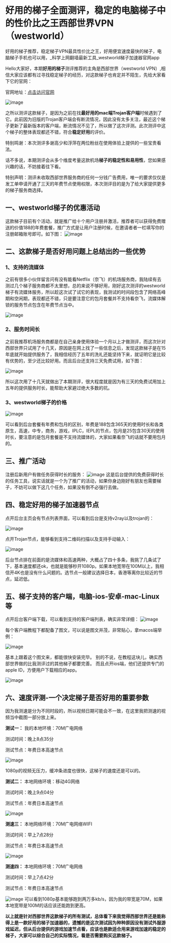 # 好用的梯子全面测评，稳定的电脑梯子中的性价比之王西部世界VPN（westworld）
好用的梯子推荐，稳定梯子VPN最具性价比之王，好用便宜速度最快的梯子，电脑梯子手机也可以用，_科学上网翻墙最新工具_westworld梯子加速器官网app

Hello大家好，本期**好用的梯子**测评推荐的主角是西部世界（westworld VPN）,相信大家应该都有过寻找稳定梯子的经历，对这款梯子也肯定并不陌生，先给大家看下它的官网：

官网地址：[点击访问官网](https://xbsj4621.fun/i/sg017)

![image](https://i.loli.net/2021/03/11/t3NJHnvYMTzArOX.jpg)

之所以测评这款梯子，是因为之前在找**最好用的mac端Trojan客户端**时候遇到了它。此前因为旧版的Trojan客户端会有断流情况，因此没有太多关注，最近这个梯子更新了最新版本的客户端，断流情况不见了，所以做了这次评测。此次测评中这个梯子的整体表现都还不错，符合**稳定好用**的评价。

特别鸣谢：本次测评多谢高少和浮萍在两位粉丝在使用体验上提供的一些宝贵看法。

话不多说，本期测评会从多个维度考量这款机场**梯子的稳定性和易用性**，您如果感兴趣的话，不妨接着往下看。

特别声明：测评未收取西部世界服务商的任何一分钱广告费用，唯一的要求仅仅是发工单申请开通了三天的年费节点使用权限，本次测评目的是为了给大家提供更多的梯子服务商选择。

## 一、westworld梯子的优惠活动
这款梯子目前有个活动，就是推广给十个用户注册并激活，推荐者可以获得免费赠送的价值188的年费套餐，推广方式是让用户注册时候，在邀请者者一栏填写你的注册邮箱账号即可。如下图：
![image](https://i.loli.net/2021/03/11/pLCZ1iwB42xVkhG.jpg)

## 二、这款梯子是否好用问题上总结出的一些优势

### 1、支持的流媒体
之前有很多小伙伴留言问有没有能看Netflix（奈飞）的机场服务商，我陆续有去测过几个梯子服务商都不太里想，总的来说不够好用，刚好这次测评的westworld梯子有流媒体服务，所以趁这次试了试它的表现，我测试的时间段包含了网络高峰期和空闲期，表现都还不错，只是要注意它的包月套餐并不支持看奈飞，流媒体解锁的服务节点包含在年费节点当中。

![image](https://i.loli.net/2021/03/11/5Zt1HxYfa9n2uX4.jpg)

### 2、服务时间长
之前我推荐机场服务商都是在自己亲身使用体验一个月以上才做测评，而这次针对西部世界只试用了十几天，原因是在网上找了一些信息之后，发现这款梯子是在15年底就开始提供服务了，我相信经历了五年的洗礼还能坚持下来，就证明它是比较有优势的，至少还比较好用。而且后台还支持三天免费试用，如下图：

![image](https://i.loli.net/2021/03/11/SiQp7cysM4XewJV.jpg)

所以这次用了十几天就做出了本期测评，很大程度就是因为有三天的免费试用加上五年的提供服务时长，能帮助大家避过绝大多数的坑。

### 3、westworld梯子的价格
![image](https://i.loli.net/2021/03/11/PJLuSMBbtEwGA7V.jpg)

可以看到后台套餐有年费和包月的区别，年费是188包含365天的使用时长和各类原生，高速，中专，商务，游戏，IPLC，IEPL的节点，包月是25包含30天的使用时长，要注意的是包月套餐是不支持流媒体的，大家如果看奈飞的话就不要用包月的。


## 三、推广活动
注册后新用户有做任务获得时长的服务：
![image](https://i.loli.net/2021/03/11/SIHgJnwiU82L5T4.jpg)
这是后台提供的免费获得时长的任务工具，说实话就是一个为了推广的活动，如果你身边刚好有朋友也需要梯子，不妨可以做下这几个任务，如果没有倒不必强行去做。

## 四、稳定好用的梯子加速器节点
点开后台主页会有节点列表界面，可以看到后台是支持v2ray以及trojan的：

![image](https://i.loli.net/2021/03/11/MBkDAqniJohUK7c.jpg)

点开Trojan节点，能够看到支持二维码扫描以及支持手动输入：

![image](https://i.loli.net/2021/03/11/VXpv9rUYGKIe17k.jpg)

后台节点排在前面的是流媒体和高速两种，大概占了四十多条，我挑了几条试了下，基本速度都还ok，也就是能够秒开1080p。如果本地宽带在100M以上，我相信开4K也是没有什么问题的。选节点一般建议选择日本，香港等离你比较近的节点，延迟低。

## 五、梯子支持的客户端，电脑-ios-安卓-mac-Linux等
点开后台客户端下载，可以看到支持的客户端列表，确实非常详细：
![image](https://i.loli.net/2021/03/11/MBkDAqniJohUK7c.jpg)

每个客户端教程下都配备了图文，可以说是图文并茂，非常贴心，拿macos端举例：

![image](https://i.loli.net/2021/03/11/c4VeBClsn1YQXhi.jpg)

基本上跟着这个图文来，都能很快安装完毕。
别的不说，在教程这块儿，确实西部世界做的比我测评过的其他梯子都要完善。
而且点开ios端，他们还提供专门的apple ID，方便用户下载相应的app。

![image](https://i.loli.net/2021/03/11/cREF9QWdsra7vI6.jpg)

## 六、速度评测-一个决定梯子是否好用的重要参数
因为我测速是分为不同时段的，所以视频日期可能会不一致，在这里我把测速的视频当中截图一部分放上来。

**测试一：**
我的本地环境：70M广电网络

测试时间：晚上8点35分

测试节点：年费日本高速节点

![image](https://i.loli.net/2021/03/11/FKM39ymk4tn7cgl.jpg)

1080p的视频无压力，缓冲条进度也很快，这梯子的速度还是可以的。

**测试二：**
本地网络环境：移动4G网络

测试时间：晚上9点04分

测试节点：年费日本高速节点

![image](https://i.loli.net/2021/03/11/YRUjJ2xuhpAoGM4.jpg)

**测速三：**
本地网络环境：70M广电网络WIFI

测试时间：早上7点28分

测试节点：年费日本高速节点

![image](https://i.loli.net/2021/03/11/q15K96Bd4DjfZeP.jpg)

**测速四：**
本地网络环境：70M广电网络

测试时间：早上7点42分

测试节点：年费日本高速节点

![image](https://i.loli.net/2021/03/11/UDWNoAQaYbtHvmj.jpg)
可以看到1080p基本能够跑到两万多kb/s，因为我的带宽是70M，如果本地宽带是100M的话应该还能跑到更高。

**以上就是针对西部世界这款梯子的所有测试，总体看下来我觉得西部世界还是能称得上是一款好用的梯子加速器的，遗憾的是这次测试因为种种原因没有测试外服游戏延迟，但从后台提供的游戏加速节点看，应该也是款适合用来游戏加速的稳定的梯子，大家可以综合自己的实际情况，看是否需要购买这款梯子。**
